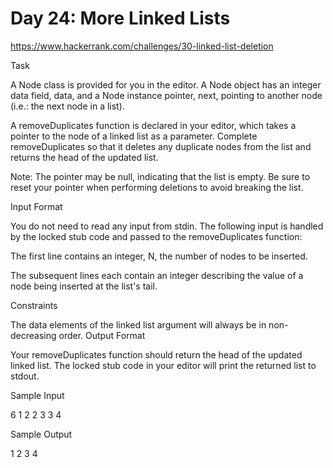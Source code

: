 # Day 24: More Linked Lists

https://www.hackerrank.com/challenges/30-linked-list-deletion

Task 

A Node class is provided for you in the editor. A Node object has an integer data field, data, and a Node instance pointer, next, pointing to another node (i.e.: the next node in a list).

A removeDuplicates function is declared in your editor, which takes a pointer to the  node of a linked list as a parameter. Complete removeDuplicates so that it deletes any duplicate nodes from the list and returns the head of the updated list.

Note: The  pointer may be null, indicating that the list is empty. Be sure to reset your  pointer when performing deletions to avoid breaking the list.

Input Format

You do not need to read any input from stdin. The following input is handled by the locked stub code and passed to the removeDuplicates function: 

The first line contains an integer, N, the number of nodes to be inserted. 

The  subsequent lines each contain an integer describing the  value of a node being inserted at the list's tail.

Constraints

The data elements of the linked list argument will always be in non-decreasing order.
Output Format

Your removeDuplicates function should return the head of the updated linked list. The locked stub code in your editor will print the returned list to stdout.

Sample Input

6
1
2
2
3
3
4

Sample Output

1 2 3 4 